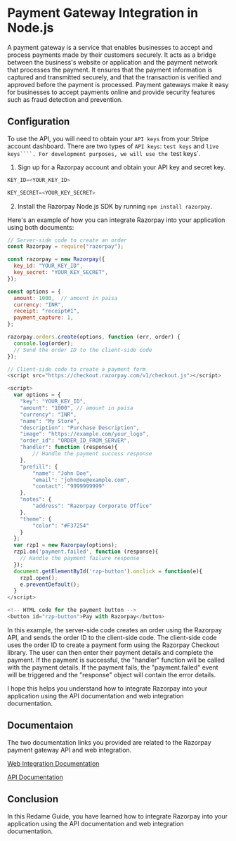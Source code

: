 # Payment Gateway Integration in Node.js

A payment gateway is a service that enables businesses to accept and process payments made by their customers securely. It acts as a bridge between the business's website or application and the payment network that processes the payment. It ensures that the payment information is captured and transmitted securely, and that the transaction is verified and approved before the payment is processed. Payment gateways make it easy for businesses to accept payments online and provide security features such as fraud detection and prevention.

## Configuration

To use the API, you will need to obtain your `API keys` from your Stripe account dashboard. There are two types of `API keys`: `test keys` and `live keys````. For development purposes, we will use the `test keys`.

1. Sign up for a Razorpay account and obtain your API key and secret key.

```js
KEY_ID=<YOUR_KEY_ID>

KEY_SECRET=<YOUR_KEY_SECRET>
```

2. Install the Razorpay Node.js SDK by running `npm install razorpay`.

Here's an example of how you can integrate Razorpay into your application using both documents:

```js
// Server-side code to create an order
const Razorpay = require("razorpay");

const razorpay = new Razorpay({
  key_id: "YOUR_KEY_ID",
  key_secret: "YOUR_KEY_SECRET",
});

const options = {
  amount: 1000,  // amount in paisa
  currency: "INR",
  receipt: "receipt#1",
  payment_capture: 1,
};

razorpay.orders.create(options, function (err, order) {
  console.log(order);
  // Send the order ID to the client-side code
});

// Client-side code to create a payment form
<script src="https://checkout.razorpay.com/v1/checkout.js"></script>

<script>
  var options = {
    "key": "YOUR_KEY_ID",
    "amount": "1000", // amount in paisa
    "currency": "INR",
    "name": "My Store",
    "description": "Purchase Description",
    "image": "https://example.com/your_logo",
    "order_id": "ORDER_ID_FROM_SERVER",
    "handler": function (response){
        // Handle the payment success response
    },
    "prefill": {
        "name": "John Doe",
        "email": "johndoe@example.com",
        "contact": "9999999999"
    },
    "notes": {
        "address": "Razorpay Corporate Office"
    },
    "theme": {
        "color": "#F37254"
    }
  };
  var rzp1 = new Razorpay(options);
  rzp1.on('payment.failed', function (response){
    // Handle the payment failure response
  });
  document.getElementById('rzp-button').onclick = function(e){
    rzp1.open();
    e.preventDefault();
  }
</script>

<!-- HTML code for the payment button -->
<button id="rzp-button">Pay with Razorpay</button>

```

In this example, the server-side code creates an order using the Razorpay API, and sends the order ID to the client-side code. The client-side code uses the order ID to create a payment form using the Razorpay Checkout library. The user can then enter their payment details and complete the payment. If the payment is successful, the "handler" function will be called with the payment details. If the payment fails, the "payment.failed" event will be triggered and the "response" object will contain the error details.

I hope this helps you understand how to integrate Razorpay into your application using the API documentation and web integration documentation.


## Documentaion 

The two documentation links you provided are related to the Razorpay payment gateway API and web integration.

[Web Integration Documentation](https://razorpay.com/docs/payments/payment-gateway/web-integration/standard/build-integration/#12-integrate-with-checkout-on-client-)

[API Documentation](https://razorpay.com/docs/api/orders/)

## Conclusion
In this Redame Guide, you have learned how to integrate Razorpay into your application using the API documentation and web integration documentation.
